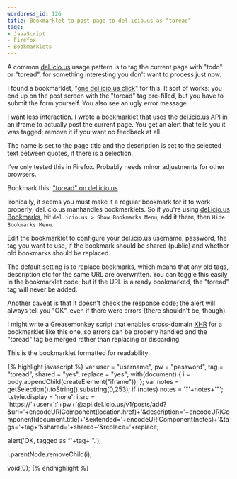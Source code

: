 ```yaml
--- 
wordpress_id: 126
title: Bookmarklet to post page to del.icio.us as "toread"
tags: 
- JavaScript
- Firefox
- Bookmarklets
---
```

A common <a href="http://del.icio.us">del.icio.us</a> usage pattern is to tag the current page with "todo" or "toread", for something interesting you don't want to process just now.

I found a bookmarklet, "<a href="http://www.thunderguy.com/semicolon/2005/04/25/one-click-to-read-list/">one del.icio.us click</a>" for this. It sort of works: you end up on the post screen with the "toread" tag pre-filled, but you have to submit the form yourself. You also see an ugly error message.

I want less interaction. I wrote a bookmarklet that uses the <a href="http://del.icio.us/help/api">del.icio.us API</a> in an iframe to actually post the current page. You get an alert that tells you it was tagged; remove it if you want no feedback at all.

<!--more-->

The name is set to the page title and the description is set to the selected text between quotes, if there is a selection.

I've only tested this in Firefox. Probably needs minor adjustments for other browsers.

Bookmark this: <a href="javascript:var user = &quot;username&quot;, pw = &quot;password&quot;, tag = &quot;toread&quot;, shared = &quot;yes&quot;, replace = &quot;yes&quot;; with(document) { i = body.appendChild(createElement(&quot;iframe&quot;)); }; var notes = getSelection().toString().substring(0,253); if (notes) notes = &apos;&quot;&apos;+notes+&apos;&quot;&apos;; i.style.display = &apos;none&apos;; i.src = &apos;https://&apos;+user+&apos;:&apos;+pw+&apos;@api.del.icio.us/v1/posts/add?&amp;url=&apos;+encodeURIComponent(location.href)+&apos;&amp;description=&apos;+encodeURIComponent(document.title)+&apos;&amp;extended=&apos;+encodeURIComponent(notes)+&apos;&amp;tags=&apos;+tag+&apos;&amp;shared=&apos;+shared+&apos;&amp;replace=&apos;+replace; alert(&apos;OK, tagged as &quot;&apos;+tag+&apos;&quot;.&apos;); i.parentNode.removeChild(i); void(0);">"toread" on del.icio.us</a>

Ironically, it seems you must make it a regular bookmark for it to work properly; del.icio.us manhandles bookmarklets. So if you're using <a href="https://addons.mozilla.org/en-US/firefox/addon/3615">del.icio.us Bookmarks</a>, hit <code>del.icio.us &gt; Show Bookmarks Menu</code>, add it there, then <code>Hide Bookmarks Menu</code>.

Edit the bookmarklet to configure your del.icio.us username, password, the tag you want to use, if the bookmark should be shared (public) and whether old bookmarks should be replaced.

The default setting is to replace bookmarks, which means that any old tags, description etc for the same URL are overwritten. You can toggle this easily in the bookmarklet code, but if the URL is already bookmarked, the "toread" tag will never be added.

Another caveat is that it doesn't check the response code; the alert will always tell you "OK", even if there were errors (there shouldn't be, though).

I might write a Greasemonkey script that enables cross-domain <a href="http://en.wikipedia.org/wiki/XMLHttpRequest">XHR</a> for a bookmarklet like this one, so errors can be properly handled and the "toread" tag be merged rather than replacing or discarding.

This is the bookmarklet formatted for readability:

{% highlight javascript %}
var user = "username", pw = "password", tag = "toread", shared = "yes", replace = "yes";
with(document) {
  i = body.appendChild(createElement("iframe"));
};
var notes = getSelection().toString().substring(0,253);
if (notes) notes = '"'+notes+'"'; 
i.style.display = 'none';
i.src = 'https://'+user+':'+pw+'@api.del.icio.us/v1/posts/add?&url='+encodeURIComponent(location.href)+'&description='+encodeURIComponent(document.title)+'&extended='+encodeURIComponent(notes)+'&tags='+tag+'&shared='+shared+'&replace='+replace;

alert('OK, tagged as  “'+tag+'”.');

i.parentNode.removeChild(i);

void(0);
{% endhighlight %}
